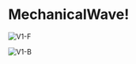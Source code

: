# MechanicalWave!

![V1-F](https://user-images.githubusercontent.com/5455778/204122676-fc117578-a459-4459-97a5-0fa847e1e0ec.jpg)

![V1-B](https://user-images.githubusercontent.com/5455778/204122678-a09830b1-3750-40fb-9788-285c94f6a94a.jpg)
